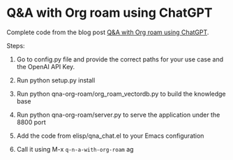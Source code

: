 # Q&A with Org roam using ChatGPT

Complete code from the blog post [Q&A with Org roam using ChatGPT](http://lgmoneda.github.io/2023/04/15/q-and-n-with-org-roam-chatgpt.html).

Steps:

1. Go to config.py file and provide the correct paths for your use case and the OpenAI API Key.

2. Run python setup.py install

3. Run python qna-org-roam/org_roam_vectordb.py to build the knowledge base

4. Run python qna-org-roam/server.py to serve the application under the 8800 port

5. Add the code from elisp/qna_chat.el to your Emacs configuration

6. Call it using M-x `q-n-a-with-org-roam`
ag
